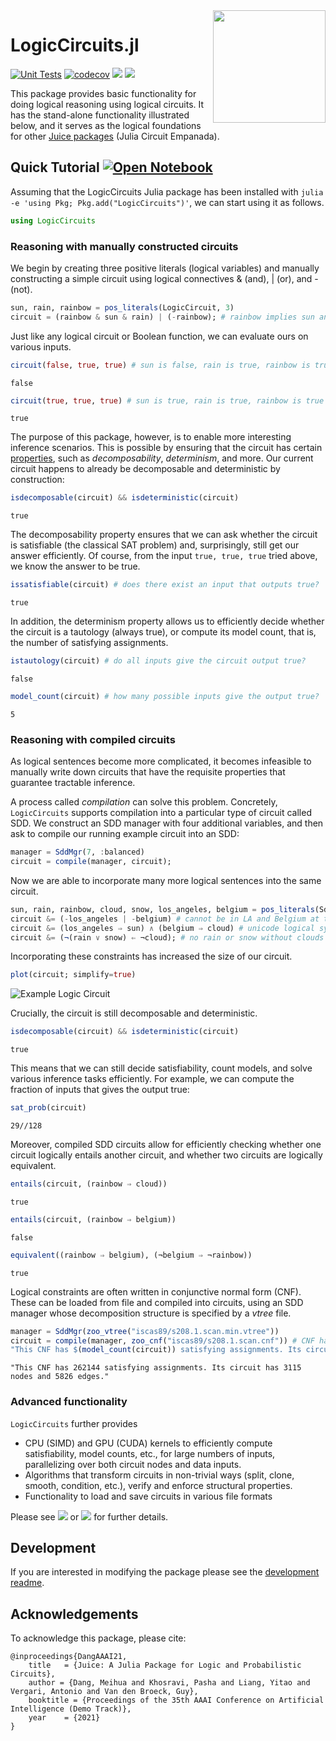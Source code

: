 <img align="right" width="180px" src="https://avatars.githubusercontent.com/u/58918144?s=200&v=4">

<!-- DO NOT EDIT README.md directly, instead edit docs/README.jl and generate the markdown-->

# Logic<wbr>Circuits<wbr>.jl

[![Unit Tests](https://github.com/Tractables/LogicCircuits.jl/workflows/Unit%20Tests/badge.svg)](https://github.com/Tractables/LogicCircuits.jl/actions?query=workflow%3A%22Unit+Tests%22+branch%3Amaster) [![codecov](https://codecov.io/gh/Tractables/LogicCircuits.jl/branch/master/graph/badge.svg)](https://codecov.io/gh/Tractables/LogicCircuits.jl) [![](https://img.shields.io/badge/docs-stable-green.svg)](https://Tractables.github.io/LogicCircuits.jl/stable) [![](https://img.shields.io/badge/docs-dev-blue.svg)](https://Tractables.github.io/LogicCircuits.jl/dev)

This package provides basic functionality for doing logical reasoning using logical circuits. It has the stand-alone functionality illustrated below, and it serves as the logical foundations for other [Juice packages](https://github.com/Tractables) (Julia Circuit Empanada).

## Quick Tutorial [![Open Notebook](https://raw.githubusercontent.com/jupyter/design/master/logos/Badges/nbviewer_badge.svg)](https://nbviewer.jupyter.org/github/Tractables/LogicCircuits.jl/blob/gh-pages/dev/generated/usage.ipynb)

Assuming that the LogicCircuits Julia package has been installed with `julia -e 'using Pkg; Pkg.add("LogicCircuits")'`, we can start using it as follows.

````julia
using LogicCircuits
````

### Reasoning with manually constructed circuits

We begin by creating three positive literals (logical variables) and manually constructing a simple circuit using logical connectives & (and), | (or), and - (not).

````julia
sun, rain, rainbow = pos_literals(LogicCircuit, 3)
circuit = (rainbow & sun & rain) | (-rainbow); # rainbow implies sun and rain
````

Just like any logical circuit or Boolean function, we can evaluate ours on various inputs.

````julia
circuit(false, true, true) # sun is false, rain is true, rainbow is true
````

````
false
````

````julia
circuit(true, true, true) # sun is true, rain is true, rainbow is true
````

````
true
````

The purpose of this package, however, is to enable more interesting inference scenarios. This is possible by ensuring that the circuit has certain [properties](https://Tractables.github.io/LogicCircuits.jl/dev/manual/properties/), such as *decomposability*, *determinism*, and more.
Our current circuit happens to already be decomposable and deterministic by construction:

````julia
isdecomposable(circuit) && isdeterministic(circuit)
````

````
true
````

The decomposability property ensures that we can ask whether the circuit is satisfiable (the classical SAT problem) and, surprisingly, still get our answer efficiently. Of course, from the input `true, true, true` tried above, we know the answer to be true.

````julia
issatisfiable(circuit) # does there exist an input that outputs true?
````

````
true
````

In addition, the determinism property allows us to efficiently decide whether the circuit is a tautology (always true), or compute its model count, that is, the number of satisfying assignments.

````julia
istautology(circuit) # do all inputs give the circuit output true?
````

````
false
````

````julia
model_count(circuit) # how many possible inputs give the output true?
````

````
5
````

### Reasoning with compiled circuits

As logical sentences become more complicated, it becomes infeasible to manually write down circuits that have the requisite properties that guarantee tractable inference.

A process called *compilation* can solve this problem. Concretely, `LogicCircuits` supports compilation into a particular type of circuit called SDD. We construct an SDD manager with four additional variables, and then ask to compile our running example circuit into an SDD:

````julia
manager = SddMgr(7, :balanced)
circuit = compile(manager, circuit);
````

Now we are able to incorporate many more logical sentences into the same circuit.

````julia
sun, rain, rainbow, cloud, snow, los_angeles, belgium = pos_literals(Sdd, manager, 7)
circuit &= (-los_angeles | -belgium) # cannot be in LA and Belgium at the same time
circuit &= (los_angeles ⇒ sun) ∧ (belgium ⇒ cloud) # unicode logical syntax
circuit &= (¬(rain ∨ snow) ⇐ ¬cloud); # no rain or snow without clouds
````

Incorporating these constraints has increased the size of our circuit.


```julia
plot(circuit; simplify=true)
```

<img src="https://Tractables.github.io/LogicCircuits.jl/dev/generated/example-circuit.svg" alt="Example Logic Circuit">

Crucially, the circuit is still decomposable and deterministic.

````julia
isdecomposable(circuit) && isdeterministic(circuit)
````

````
true
````

This means that we can still decide satisfiability, count models, and solve various inference tasks efficiently. For example, we can compute the fraction of inputs that gives the output true:

````julia
sat_prob(circuit)
````

````
29//128
````

Moreover, compiled SDD circuits allow for efficiently checking whether one circuit logically entails another circuit, and whether two circuits are logically equivalent.

````julia
entails(circuit, (rainbow ⇒ cloud))
````

````
true
````

````julia
entails(circuit, (rainbow ⇒ belgium))
````

````
false
````

````julia
equivalent((rainbow ⇒ belgium), (¬belgium ⇒ ¬rainbow))
````

````
true
````

Logical constraints are often written in conjunctive normal form (CNF). These can be loaded from file and compiled into circuits, using an SDD manager whose decomposition structure is specified by a *vtree* file.

````julia
manager = SddMgr(zoo_vtree("iscas89/s208.1.scan.min.vtree"))
circuit = compile(manager, zoo_cnf("iscas89/s208.1.scan.cnf")) # CNF has 285 clauses
"This CNF has $(model_count(circuit)) satisfying assignments. Its circuit has $(num_nodes(circuit)) nodes and $(num_edges(circuit)) edges."
````

````
"This CNF has 262144 satisfying assignments. Its circuit has 3115 nodes and 5826 edges."
````

### Advanced functionality

`LogicCircuits` further provides
 * CPU (SIMD) and GPU (CUDA) kernels to efficiently compute satisfiability, model counts, etc., for large numbers of inputs, parallelizing over both circuit nodes and data inputs.
 * Algorithms that transform circuits in non-trivial ways (split, clone, smooth, condition, etc.), verify and enforce structural properties.
 * Functionality to load and save circuits in various file formats

Please see [![](https://img.shields.io/badge/docs-stable-green.svg)](https://Tractables.github.io/LogicCircuits.jl/stable) or [![](https://img.shields.io/badge/docs-dev-blue.svg)](https://Tractables.github.io/LogicCircuits.jl/dev) for further details.

## Development

If you are interested in modifying the package please see the [development readme](https://Tractables.github.io/LogicCircuits.jl/dev/development/).

## Acknowledgements

To acknowledge this package, please cite:
```
@inproceedings{DangAAAI21,
    title   = {Juice: A Julia Package for Logic and Probabilistic Circuits},
    author = {Dang, Meihua and Khosravi, Pasha and Liang, Yitao and Vergari, Antonio and Van den Broeck, Guy},
    booktitle = {Proceedings of the 35th AAAI Conference on Artificial Intelligence (Demo Track)},
    year    = {2021}
}
```




